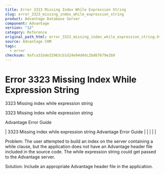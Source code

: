 ```yaml
---
title: Error 3323 Missing Index While Expression String
slug: error_3323_missing_index_while_expression_string
product: Advantage Database Server
component: Advantage
version: "12"
category: Reference
original_path_html: error_3323_missing_index_while_expression_string.htm
source: Advantage CHM
tags:
  - error
checksum: 9afca31bde32963cb1d24e94d4dc2bd67679e2b9
---
```


# Error 3323 Missing Index While Expression String

3323 Missing index while expression string

3323 Missing index while expression string

Advantage Error Guide

| 3323 Missing index while expression string  Advantage Error Guide |  |  |  |  |

Problem: The user attempted to build an index on the server containing a while clause, but the application does not have an Advantage header file included in the source code. The while expression string could get passed to the Advantage server.

Solution: Include an appropriate Advantage header file in the application.
